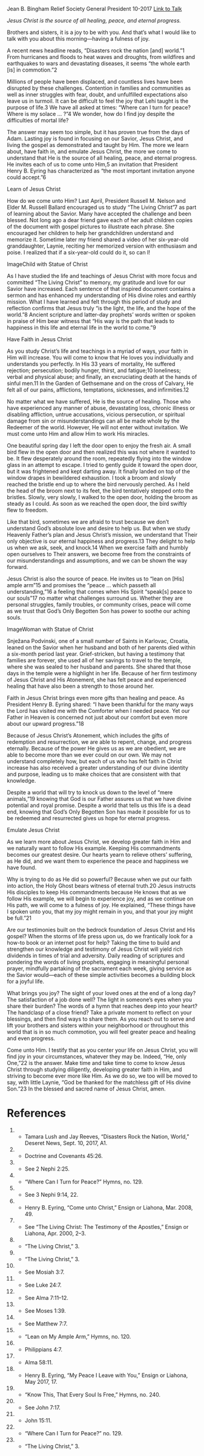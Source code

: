Jean B. Bingham
Relief Society General President
10-2017
[Link to Talk](https://www.churchofjesuschrist.org/study/general-conference/2017/10/that-your-joy-might-be-full?lang=eng)

_Jesus Christ is the source of all healing, peace, and eternal progress._

Brothers and sisters, it is a joy to be with you. And that’s what I would like to talk with you about this morning—having a fulness of joy.

A recent news headline reads, “Disasters rock the nation [and] world.”1 From hurricanes and floods to heat waves and droughts, from wildfires and earthquakes to wars and devastating diseases, it seems “the whole earth [is] in commotion.”2

Millions of people have been displaced, and countless lives have been disrupted by these challenges. Contention in families and communities as well as inner struggles with fear, doubt, and unfulfilled expectations also leave us in turmoil. It can be difficult to feel the joy that Lehi taught is the purpose of life.3 We have all asked at times: “Where can I turn for peace? Where is my solace … ?”4 We wonder, how do I find joy despite the difficulties of mortal life?

The answer may seem too simple, but it has proven true from the days of Adam. Lasting joy is found in focusing on our Savior, Jesus Christ, and living the gospel as demonstrated and taught by Him. The more we learn about, have faith in, and emulate Jesus Christ, the more we come to understand that He is the source of all healing, peace, and eternal progress. He invites each of us to come unto Him,5 an invitation that President Henry B. Eyring has characterized as “the most important invitation anyone could accept.”6





Learn of Jesus Christ



How do we come unto Him? Last April, President Russell M. Nelson and Elder M. Russell Ballard encouraged us to study “The Living Christ”7 as part of learning about the Savior. Many have accepted the challenge and been blessed. Not long ago a dear friend gave each of her adult children copies of the document with gospel pictures to illustrate each phrase. She encouraged her children to help her grandchildren understand and memorize it. Sometime later my friend shared a video of her six-year-old granddaughter, Laynie, reciting her memorized version with enthusiasm and poise. I realized that if a six-year-old could do it, so can I!

  ImageChild with Statue of Christ

As I have studied the life and teachings of Jesus Christ with more focus and committed “The Living Christ” to memory, my gratitude and love for our Savior have increased. Each sentence of that inspired document contains a sermon and has enhanced my understanding of His divine roles and earthly mission. What I have learned and felt through this period of study and reflection confirms that Jesus truly “is the light, the life, and the hope of the world.”8 Ancient scripture and latter-day prophets’ words written or spoken in praise of Him bear witness that “His way is the path that leads to happiness in this life and eternal life in the world to come.”9







Have Faith in Jesus Christ



As you study Christ’s life and teachings in a myriad of ways, your faith in Him will increase. You will come to know that He loves you individually and understands you perfectly. In His 33 years of mortality, He suffered rejection; persecution; bodily hunger, thirst, and fatigue;10 loneliness; verbal and physical abuse; and finally, an excruciating death at the hands of sinful men.11 In the Garden of Gethsemane and on the cross of Calvary, He felt all of our pains, afflictions, temptations, sicknesses, and infirmities.12

No matter what we have suffered, He is the source of healing. Those who have experienced any manner of abuse, devastating loss, chronic illness or disabling affliction, untrue accusations, vicious persecution, or spiritual damage from sin or misunderstandings can all be made whole by the Redeemer of the world. However, He will not enter without invitation. We must come unto Him and allow Him to work His miracles.

One beautiful spring day I left the door open to enjoy the fresh air. A small bird flew in the open door and then realized this was not where it wanted to be. It flew desperately around the room, repeatedly flying into the window glass in an attempt to escape. I tried to gently guide it toward the open door, but it was frightened and kept darting away. It finally landed on top of the window drapes in bewildered exhaustion. I took a broom and slowly reached the bristle end up to where the bird nervously perched. As I held the head of the broom next to its feet, the bird tentatively stepped onto the bristles. Slowly, very slowly, I walked to the open door, holding the broom as steady as I could. As soon as we reached the open door, the bird swiftly flew to freedom.

Like that bird, sometimes we are afraid to trust because we don’t understand God’s absolute love and desire to help us. But when we study Heavenly Father’s plan and Jesus Christ’s mission, we understand that Their only objective is our eternal happiness and progress.13 They delight to help us when we ask, seek, and knock.14 When we exercise faith and humbly open ourselves to Their answers, we become free from the constraints of our misunderstandings and assumptions, and we can be shown the way forward.

Jesus Christ is also the source of peace. He invites us to “lean on [His] ample arm”15 and promises the “peace … which passeth all understanding,”16 a feeling that comes when His Spirit “speak[s] peace to our souls”17 no matter what challenges surround us. Whether they are personal struggles, family troubles, or community crises, peace will come as we trust that God’s Only Begotten Son has power to soothe our aching souls.

  ImageWoman with Statue of Christ

Snježana Podvinski, one of a small number of Saints in Karlovac, Croatia, leaned on the Savior when her husband and both of her parents died within a six-month period last year. Grief-stricken, but having a testimony that families are forever, she used all of her savings to travel to the temple, where she was sealed to her husband and parents. She shared that those days in the temple were a highlight in her life. Because of her firm testimony of Jesus Christ and His Atonement, she has felt peace and experienced healing that have also been a strength to those around her.

Faith in Jesus Christ brings even more gifts than healing and peace. As President Henry B. Eyring shared: “I have been thankful for the many ways the Lord has visited me with the Comforter when I needed peace. Yet our Father in Heaven is concerned not just about our comfort but even more about our upward progress.”18

Because of Jesus Christ’s Atonement, which includes the gifts of redemption and resurrection, we are able to repent, change, and progress eternally. Because of the power He gives us as we are obedient, we are able to become more than we ever could on our own. We may not understand completely how, but each of us who has felt faith in Christ increase has also received a greater understanding of our divine identity and purpose, leading us to make choices that are consistent with that knowledge.

Despite a world that will try to knock us down to the level of “mere animals,”19 knowing that God is our Father assures us that we have divine potential and royal promise. Despite a world that tells us this life is a dead end, knowing that God’s Only Begotten Son has made it possible for us to be redeemed and resurrected gives us hope for eternal progress.







Emulate Jesus Christ



As we learn more about Jesus Christ, we develop greater faith in Him and we naturally want to follow His example. Keeping His commandments becomes our greatest desire. Our hearts yearn to relieve others’ suffering, as He did, and we want them to experience the peace and happiness we have found.

Why is trying to do as He did so powerful? Because when we put our faith into action, the Holy Ghost bears witness of eternal truth.20 Jesus instructs His disciples to keep His commandments because He knows that as we follow His example, we will begin to experience joy, and as we continue on His path, we will come to a fulness of joy. He explained, “These things have I spoken unto you, that my joy might remain in you, and that your joy might be full.”21

Are our testimonies built on the bedrock foundation of Jesus Christ and His gospel? When the storms of life press upon us, do we frantically look for a how-to book or an internet post for help? Taking the time to build and strengthen our knowledge and testimony of Jesus Christ will yield rich dividends in times of trial and adversity. Daily reading of scriptures and pondering the words of living prophets, engaging in meaningful personal prayer, mindfully partaking of the sacrament each week, giving service as the Savior would—each of these simple activities becomes a building block for a joyful life.

What brings you joy? The sight of your loved ones at the end of a long day? The satisfaction of a job done well? The light in someone’s eyes when you share their burden? The words of a hymn that reaches deep into your heart? The handclasp of a close friend? Take a private moment to reflect on your blessings, and then find ways to share them. As you reach out to serve and lift your brothers and sisters within your neighborhood or throughout this world that is in so much commotion, you will feel greater peace and healing and even progress.

Come unto Him. I testify that as you center your life on Jesus Christ, you will find joy in your circumstances, whatever they may be. Indeed, “He, only One,”22 is the answer. Make time and take time to come to know Jesus Christ through studying diligently, developing greater faith in Him, and striving to become ever more like Him. As we do so, we too will be moved to say, with little Laynie, “God be thanked for the matchless gift of His divine Son.”23 In the blessed and sacred name of Jesus Christ, amen.

# References
1. - Tamara Lush and Jay Reeves, “Disasters Rock the Nation, World,” Deseret News, Sept. 10, 2017, A1.
2. - Doctrine and Covenants 45:26.
3. - See 2 Nephi 2:25.
4. - “Where Can I Turn for Peace?” Hymns, no. 129.
5. - See 3 Nephi 9:14, 22.
6. - Henry B. Eyring, “Come unto Christ,” Ensign or Liahona, Mar. 2008, 49.
7. - See “The Living Christ: The Testimony of the Apostles,” Ensign or Liahona, Apr. 2000, 2–3.
8. - “The Living Christ,” 3.
9. - “The Living Christ,” 3.
10. - See Mosiah 3:7.
11. - See Luke 24:7.
12. - See Alma 7:11–12.
13. - See Moses 1:39.
14. - See Matthew 7:7.
15. - “Lean on My Ample Arm,” Hymns, no. 120.
16. - Philippians 4:7.
17. - Alma 58:11.
18. - Henry B. Eyring, “My Peace I Leave with You,” Ensign or Liahona, May 2017, 17.
19. - “Know This, That Every Soul Is Free,” Hymns, no. 240.
20. - See John 7:17.
21. - John 15:11.
22. - “Where Can I Turn for Peace?” no. 129.
23. - “The Living Christ,” 3.